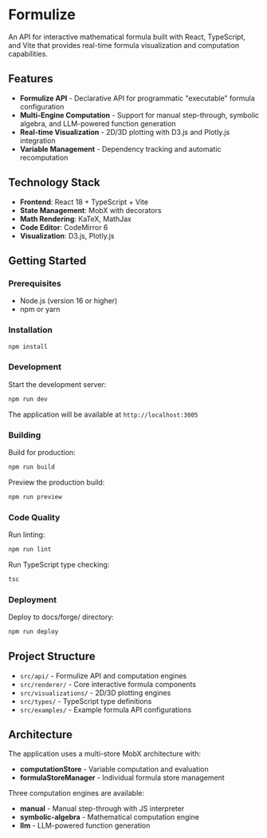 # Formulize

An API for interactive mathematical formula built with React, TypeScript, and Vite that provides real-time formula visualization and computation capabilities.

## Features

- **Formulize API** - Declarative API for programmatic "executable" formula configuration
- **Multi-Engine Computation** - Support for manual step-through, symbolic algebra, and LLM-powered function generation
- **Real-time Visualization** - 2D/3D plotting with D3.js and Plotly.js integration
- **Variable Management** - Dependency tracking and automatic recomputation

## Technology Stack

- **Frontend**: React 18 + TypeScript + Vite
- **State Management**: MobX with decorators
- **Math Rendering**: KaTeX, MathJax
- **Code Editor**: CodeMirror 6
- **Visualization**: D3.js, Plotly.js

## Getting Started

### Prerequisites

- Node.js (version 16 or higher)
- npm or yarn

### Installation

```bash
npm install
```

### Development

Start the development server:

```bash
npm run dev
```

The application will be available at `http://localhost:3005`

### Building

Build for production:

```bash
npm run build
```

Preview the production build:

```bash
npm run preview
```

### Code Quality

Run linting:

```bash
npm run lint
```

Run TypeScript type checking:

```bash
tsc
```

### Deployment

Deploy to docs/forge/ directory:

```bash
npm run deploy
```

## Project Structure

- `src/api/` - Formulize API and computation engines
- `src/renderer/` - Core interactive formula components
- `src/visualizations/` - 2D/3D plotting engines
- `src/types/` - TypeScript type definitions
- `src/examples/` - Example formula API configurations

## Architecture

The application uses a multi-store MobX architecture with:

- **computationStore** - Variable computation and evaluation
- **formulaStoreManager** - Individual formula store management

Three computation engines are available:

- **manual** - Manual step-through with JS interpreter
- **symbolic-algebra** - Mathematical computation engine
- **llm** - LLM-powered function generation
